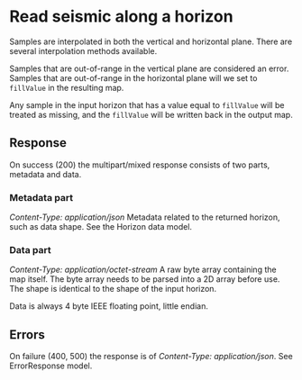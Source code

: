 # Read seismic along a horizon

Samples are interpolated in both the vertical and horizontal plane. There are
several interpolation methods available. 

Samples that are out-of-range in the vertical plane are considered an error.
Samples that are out-of-range in the horizontal plane will we set to
`fillValue` in the resulting map. 

Any sample in the input horizon that has a value equal to `fillValue` will be
treated as missing, and the `fillValue` will be written back in the output map.

## Response
On success (200) the multipart/mixed response consists of two parts, metadata
and data.

### Metadata part
*Content-Type: application/json*
Metadata related to the returned horizon, such as data shape. See the
Horizon data model.

### Data part
*Content-Type: application/octet-stream*
A raw byte array containing the map itself. The byte array needs to be parsed
into a 2D array before use. The shape is identical to the shape of the input
horizon.

Data is always 4 byte IEEE floating point, little endian.

## Errors
On failure (400, 500) the response is of *Content-Type: application/json*. See
ErrorResponse model.
